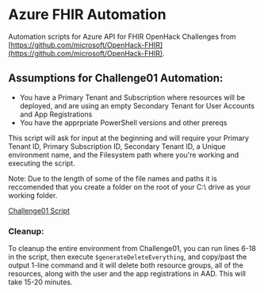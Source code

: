 # Azure FHIR Automation
Automation scripts for Azure API for FHIR OpenHack Challenges from [https://github.com/microsoft/OpenHack-FHIR](https://github.com/microsoft/OpenHack-FHIR).

## Assumptions for Challenge01 Automation:

- You have a Primary Tenant and Subscription where resources will be deployed, and are using an empty Secondary Tenant for User Accounts and App Registrations
- You have the apprpriate PowerShell versions and other prereqs

This script will ask for input at the beginning and will require your Primary Tenant ID, Primary Subscription ID, Secondary Tenant ID, a Unique environment name, and the Filesystem path where you're working and executing the script.

Note: Due to the length of some of the file names and paths it is reccomended that you create a folder on the root of your C:\ drive as your working folder.

[Challenge01 Script](./scripts/Challenge01.ps1)

### Cleanup: 

To cleanup the entire environment from Challenge01, you can run lines 6-18 in the script, then execute ```$generateDeleteEverything```, and copy/past the output 1-line command and it will delete both resource groups, all of the resources, along with the user and the app registrations in AAD. This will take 15-20 minutes. 
